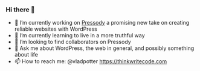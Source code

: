 ### Hi there 👋

- 🔭 I’m currently working on [Pressody](https://github.com/pressody) a promising new take on creating reliable websites with WordPress
- 🌱 I’m currently learning to live in a more truthful way
- 👯 I’m looking to find collaborators on Pressody
- 💬 Ask me about WordPress, the web in general, and possibly something about life
- 📫 How to reach me: @vladpotter https://thinkwritecode.com
